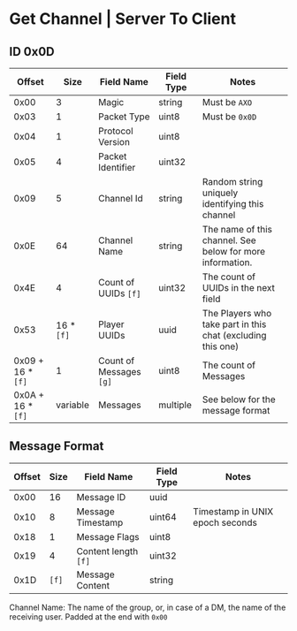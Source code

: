 # Get Channel | Server To Client

## ID 0x0D

<table>
    <thead>
        <tr>
            <th>Offset</th>
            <th>Size</th>
            <th>Field Name</th>
            <th>Field Type</th>
            <th>Notes</th>
        </tr>
    </thead>
    <tbody>
    <tr>
        <td>0x00</td>
        <td>3</td>
        <td>Magic</td>
        <td>string</td>
        <td>Must be <code>AXO</code></td>
    </tr>
        <tr>
        <td>0x03</td>
        <td>1</td>
        <td>Packet Type</td>
        <td>uint8</td>
        <td>Must be <code>0x0D</code></td>
    </tr>
    <tr>
        <td>0x04</td>
        <td>1</td>
        <td>Protocol Version</td>
        <td>uint8</td>
        <td></td>
    </tr>
    <tr>
        <td>0x05</td>
        <td>4</td>
        <td>Packet Identifier</td>
        <td>uint32</td>
        <td></td>
    </tr>
    <tr>
        <td>0x09</td>
        <td>5</td>
        <td>Channel Id</td>
        <td>string</td>
        <td>Random string uniquely identifying this channel</td>
    </tr>
    <tr>
        <td>0x0E</td>
        <td>64</td>
        <td>Channel Name</td>
        <td>string</td>
        <td>The name of this channel. See below for more information.</td>
    </tr>
    <tr>
        <td>0x4E</td>
        <td>4</td>
        <td>Count of UUIDs <code>[f]</code></td>
        <td>uint32</td>
        <td>The count of UUIDs in the next field</td>
    </tr>
    <tr>
        <td>0x53</td>
        <td>16 * <code>[f]</code></td>
        <td>Player UUIDs</td>
        <td>uuid</td>
        <td>The Players who take part in this chat (excluding this one)</td>
    </tr>
    <tr>
        <td>0x09 + 16 * <code>[f]</code></td>
        <td>1</td>
        <td>Count of Messages <code>[g]</code></td>
        <td>uint8</td>
        <td>The count of Messages</td>
    </tr>
    <tr>
        <td>0x0A + 16 * <code>[f]</code></td>
        <td>variable</td>
        <td>Messages</td>
        <td>multiple</td>
        <td>See below for the message format</td>
    </tr>
    </tbody>
</table>

## Message Format
<table>
    <thead>
        <tr>
            <th>Offset</th>
            <th>Size</th>
            <th>Field Name</th>
            <th>Field Type</th>
            <th>Notes</th>
        </tr>
    </thead>   
    <tr>
        <td>0x00</td>
        <td>16</td>
        <td>Message ID</td>
        <td>uuid</td>
        <td></td>
    </tr>
    <tr>
        <td>0x10</td>
        <td>8</td>
        <td>Message Timestamp</td>
        <td>uint64</td>
        <td>Timestamp in UNIX epoch seconds</td>
    </tr>
    <tr>
        <td>0x18</td>
        <td>1</td>
        <td>Message Flags</td>
        <td>uint8</td>
        <td></td>
    </tr>
    <tr>
        <td>0x19</td>
        <td>4</td>
        <td>Content length <code>[f]</code></td>
        <td>uint32</td>
        <td></td>
    </tr>
    <tr>
        <td>0x1D</td>
        <td><code>[f]</code></td>
        <td>Message Content</td>
        <td>string</td>
        <td></td>
    </tr>
    <tbody>
    </tbody>
</table>

Channel Name: The name of the group, or, in case of a DM, the name of the receiving user. Padded at the end with `0x00`